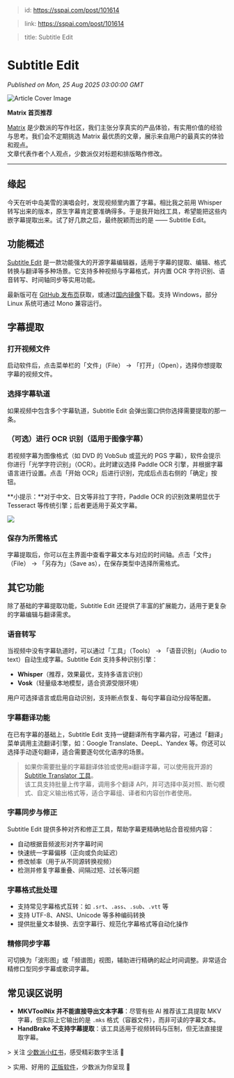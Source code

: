 > id: https://sspai.com/post/101614

> link: https://sspai.com/post/101614

> title: Subtitle Edit

# Subtitle Edit
_Published on Mon, 25 Aug 2025 03:00:00 GMT_

![Article Cover Image](https://cdnfile.sspai.com/25/08/2025/article/0ca91b34-42a0-f6bd-ad0f-5250e6f5e45a.jpeg)  

**Matrix 首页推荐** 

[Matrix](https://sspai.com/matrix) 是少数派的写作社区，我们主张分享真实的产品体验，有实用价值的经验与思考。我们会不定期挑选 Matrix 最优质的文章，展示来自用户的最真实的体验和观点。   
文章代表作者个人观点，少数派仅对标题和排版略作修改。

* * *

缘起
--

今天在听中岛美雪的演唱会时，发现视频里内置了字幕。相比我之前用 Whisper 转写出来的版本，原生字幕肯定要准确得多。于是我开始找工具，希望能把这些内嵌字幕提取出来。试了好几款之后，最终脱颖而出的是 —— Subtitle Edit。

功能概述
----

[Subtitle Edit](https://www.nikse.dk/) 是一款功能强大的开源字幕编辑器，适用于字幕的提取、编辑、格式转换与翻译等多种场景。它支持多种视频与字幕格式，并内置 OCR 字符识别、语音转写、时间轴同步等实用功能。

最新版可在 [GitHub 发布页](https://github.com/SubtitleEdit/subtitleedit/releases)获取，或通过[国内镜像](https://wwva.lanzouq.com/i1mrz32pycbi)下载。支持 Windows，部分 Linux 系统可通过 Mono 兼容运行。

字幕提取
----

### 打开视频文件

启动软件后，点击菜单栏的「文件」（File） -> 「打开」（Open），选择你想提取字幕的视频文件。

### 选择字幕轨道

如果视频中包含多个字幕轨道，Subtitle Edit 会弹出窗口供你选择需要提取的那一条。

### （可选）进行 OCR 识别（适用于图像字幕）

若视频字幕为图像格式（如 DVD 的 VobSub 或蓝光的 PGS 字幕），软件会提示你进行「光学字符识别」（OCR）。此时建议选择 Paddle OCR 引擎，并根据字幕语言进行设置。点击「开始 OCR」后进行识别，完成后点击右侧的「确定」按钮。

**小提示：**对于中文、日文等非拉丁字符，Paddle OCR 的识别效果明显优于 Tesseract 等传统引擎；后者更适用于英文字幕。

![](https://cdnfile.sspai.com/2025/08/05/article/9a6bd91dd2525900bb972aba0506beb1.png?imageView2/2/w/1120/q/90/interlace/1/ignore-error/1/format/webp)

### 保存为所需格式

字幕提取后，你可以在主界面中查看字幕文本与对应的时间轴。点击「文件」（File） -> 「另存为」（Save as），在保存类型中选择所需格式。

其它功能
----

除了基础的字幕提取功能，Subtitle Edit 还提供了丰富的扩展能力，适用于更复杂的字幕编辑与翻译需求。

### 语音转写

当视频中没有字幕轨道时，可以通过「工具」（Tools） -> 「语音识别」（Audio to text）自动生成字幕。Subtitle Edit 支持多种识别引擎：

-   **Whisper**（推荐，效果最优，支持多语言识别）
-   **Vosk**（轻量级本地模型，适合资源受限环境）

用户可选择语言或启用自动识别，支持断点恢复、每句字幕自动分段等配置。

### 字幕翻译功能

在已有字幕的基础上，Subtitle Edit 支持一键翻译所有字幕内容，可通过「翻译」菜单调用主流翻译引擎，如：Google Translate、DeepL、Yandex 等。你还可以选择手动逐句翻译，适合需要逐句优化语序的场景。

> 如果你需要批量的字幕翻译体验或使用ai翻译字幕，可以使用我开源的 [Subtitle Translator 工具](https://tools.newzone.top/zh/subtitle-translator)。  
> 该工具支持批量上传字幕，调用多个翻译 API，并可选择中英对照、断句模式、自定义输出格式等，适合字幕组、译者和内容创作者使用。

### 字幕同步与修正

Subtitle Edit 提供多种对齐和修正工具，帮助字幕更精确地贴合音视频内容：

-   自动根据音频波形对齐字幕时间
-   快速统一字幕偏移（正向或负向延迟）
-   修改帧率（用于从不同源转换视频）
-   检测并修复字幕重叠、间隔过短、过长等问题

### 字幕格式批处理

-   支持常见字幕格式互转：如 `.srt`、`.ass`、`.sub`、`.vtt` 等
-   支持 UTF-8、ANSI、Unicode 等多种编码转换
-   提供批量文本替换、去空字幕行、规范化字幕格式等自动化操作

### 精修同步字幕

可切换为「波形图」或「频谱图」视图，辅助进行精确的起止时间调整。非常适合精修口型同步字幕或歌词字幕。

常见误区说明
------

-   **MKVToolNix 并不能直接导出文本字幕**：尽管有些 AI 推荐该工具提取 MKV 字幕，但实际上它输出的是 `.mks` 格式（容器文件），而非可读的字幕文本。
-   **HandBrake 不支持字幕提取**：该工具适用于视频转码与压制，但无法直接提取字幕。

\> 关注 [少数派小红书](https://www.xiaohongshu.com/user/profile/63f5d65d000000001001d8d4)，感受精彩数字生活 🍃

\> 实用、好用的 [正版软件](https://sspai.com/mall)，少数派为你呈现 🚀
